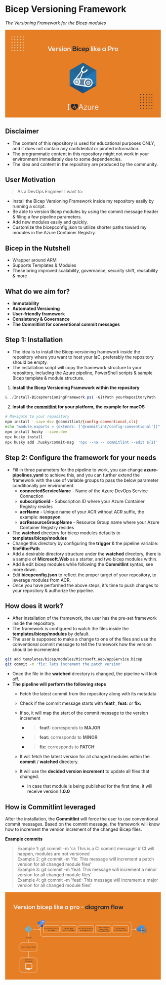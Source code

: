# Bicep Versioning Framework
*The Versioning Framework for the Bicep modules*

![Heading](.img/heading.jpg)  

## Disclaimer  
 
- The content of this repository is used for educational purposes ONLY, and it does not contain any confidential or pirated information.  
- The programmatic content in this repository might not work in your environment immediately due to some dependencies.  
- The idea and content in the repository are produced by the community.  

## User Motivation
> As a DevOps Engineer I want to:
- Install the Bicep Versioning Framework inside my repository easily by running a script.
- Be able to version Bicep modules by using the commit message header & filing a few pipeline parameters.
- Add new modules easily and quickly.
- Customize the bicepconfig.json to utilize shorter paths toward my modules in the Azure Container Registry.

## Bicep in the Nutshell
- Wrapper around ARM
- Supports Templates & Modules
- These bring improved scalability, governance, security shift, reusability & more 

## What do we aim for?
- **Immutability**
- **Automated Versioning**
- **User-friendly framework**
- **Consistency & Governance**
- **The Commitlint for conventional commit messages**

## Step 1: Installation
- The idea is to install the Bicep versioning framework inside the repository where you want to host your IaC, preferably the repository should be empty.  
- The installation script will copy the framework structure to your repository, including the Azure pipeline, PowerShell scripts & sample Bicep template & module structure.  

1. **Install the Bicep Versioning Framework within the repository**
```powershell
& ./Install-BicepVersioningFramework.ps1 -GitPath yourRepositoryPath
```
2. **Install the [commitlint](https://github.com/conventional-changelog/commitlint)  for your platform, the example for macOS**  
```bash
# Navigate to your repository
npm install --save-dev @commitlint/{config-conventional,cli}
echo "module.exports = {extends: ['@commitlint/config-conventional']}" > commitlint.config.js
npm install husky --save-dev
npx husky install
npx husky add .husky/commit-msg  'npx --no -- commitlint --edit ${1}'
```  

## Step 2: Configure the framework for your needs
- Fill in three parameters for the pipeline to work, you can change **azure-pipelines.yaml** to achieve this, and you can further extend the framework with the use of variable groups to pass the below parameter conditionally per environment.  
    - **connectedServiceName** - Name of the Azure DevOps Service Connection
    - **subscriptionId** - Subscription ID where your Azure Container Registry resides
    - **acrName** - Unique name of your ACR without ACR suffix, the example: **neopsyon**
    - **acrResourceGroupName** - Resource Group name where your Azure Container Registry resides
- The **watched** directory for bicep modules defaults to **templates/bicep/modules**
- Change this directory by configuring the **trigger** & the pipeline variable: **fileFilterPath** 
- Add a desirable directory structure under the **watched** directory, there is a sample of **Microsoft.Web** as a starter, and two bicep modules within.  
- Add & edit bicep modules while following the **Commitlint** syntax, see more down.  
- Edit **bicepconfig.json** to reflect the proper target of your repository, to leverage modules from ACR.
- Once you have performed the above steps, it's time to push changes to your repository & authorize the pipeline.  

## How does it work?
- After installation of the framework, the user has the pre-set framework inside the repository.  
- The framework is configured to watch the files inside the **templates/bicep/modules** by default.  
- The user is supposed to make a change to one of the files and use the conventional commit message to tell the framework how the version should be incremented
```bash
git add templates/bicep/modules/Microsoft.Web/appService.bicep  
git commit -m 'fix: lets increment the patch version'  
```
- Once the file in the **watched** directory is changed, the pipeline will kick off.  
- **The pipeline will perform the following steps**
    - Fetch the latest commit from the repository along with its metadata
    - Check if the commit message starts with **feat!:**, **feat:** or **fix:**
    - If so, it will map the start of the commit message to the version increment  

        - > **feat!:** corresponds to **MAJOR**
        - > **feat:** corresponds to **MINOR**
        - > **fix:** corresponds to **PATCH**

    - It will fetch the latest version for all changed modules within the **commit** / **watched** directory.
    - It will use the **decided version increment** to update all files that changed.
        - In case that module is being published for the first time, it will receive version **1.0.0**


## How is Commitlint leveraged
After the installation, the **Commitlint** will force the user to use conventional commit messages.
Based on the commit message, the framework will know how to increment the version increment of the changed Bicep files.  

**Example commits** 
> Example 1: git commit -m 'ci: This is a CI commit message' # CI will happen, modules are not versioned  
> Example 2: git commit -m 'fix: This message will increment a patch version for all changed module files'  
> Example 3: git commit -m 'feat: This message will increment a minor version for all changed module files'  
> Example 4: git commit -m 'feat!: This message will increment a major version for all changed module files'  


![Flow](.img/flow.jpg)  